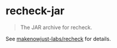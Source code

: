 # recheck-jar

> The JAR archive for recheck.

See [makenowjust-labs/recheck](https://github.com/makenowjust-labs/recheck) for details.
